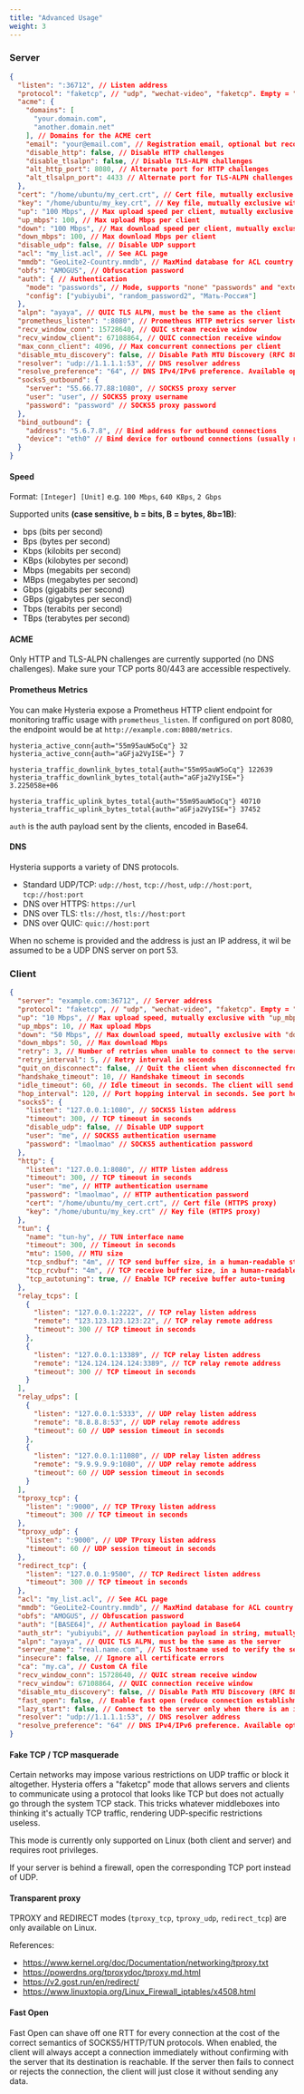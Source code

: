 ```yaml
---
title: "Advanced Usage"
weight: 3
---
```


### Server

```json
{
  "listen": ":36712", // Listen address
  "protocol": "faketcp", // "udp", "wechat-video", "faketcp". Empty = "udp"
  "acme": {
    "domains": [
      "your.domain.com",
      "another.domain.net"
    ], // Domains for the ACME cert
    "email": "your@email.com", // Registration email, optional but recommended
    "disable_http": false, // Disable HTTP challenges
    "disable_tlsalpn": false, // Disable TLS-ALPN challenges
    "alt_http_port": 8080, // Alternate port for HTTP challenges
    "alt_tlsalpn_port": 4433 // Alternate port for TLS-ALPN challenges
  },
  "cert": "/home/ubuntu/my_cert.crt", // Cert file, mutually exclusive with the ACME options above
  "key": "/home/ubuntu/my_key.crt", // Key file, mutually exclusive with the ACME options above
  "up": "100 Mbps", // Max upload speed per client, mutually exclusive with "up_mbps" below
  "up_mbps": 100, // Max upload Mbps per client
  "down": "100 Mbps", // Max download speed per client, mutually exclusive with "down_mbps" below
  "down_mbps": 100, // Max download Mbps per client
  "disable_udp": false, // Disable UDP support
  "acl": "my_list.acl", // See ACL page
  "mmdb": "GeoLite2-Country.mmdb", // MaxMind database for ACL country lookups
  "obfs": "AMOGUS", // Obfuscation password
  "auth": { // Authentication
    "mode": "passwords", // Mode, supports "none" "passwords" and "external". See external authentication page for details
    "config": ["yubiyubi", "random_password2", "Мать-Россия"]
  },
  "alpn": "ayaya", // QUIC TLS ALPN, must be the same as the client
  "prometheus_listen": ":8080", // Prometheus HTTP metrics server listen address (at /metrics)
  "recv_window_conn": 15728640, // QUIC stream receive window
  "recv_window_client": 67108864, // QUIC connection receive window
  "max_conn_client": 4096, // Max concurrent connections per client
  "disable_mtu_discovery": false, // Disable Path MTU Discovery (RFC 8899)
  "resolver": "udp://1.1.1.1:53", // DNS resolver address
  "resolve_preference": "64", // DNS IPv4/IPv6 preference. Available options: "64" (IPv6 first, fallback to IPv4), "46" (IPv4 first, fallback to IPv6), "6" (IPv6 only), "4" (IPv4 only)
  "socks5_outbound": {
    "server": "55.66.77.88:1080", // SOCKS5 proxy server
    "user": "user", // SOCKS5 proxy username
    "password": "password" // SOCKS5 proxy password
  },
  "bind_outbound": {
    "address": "5.6.7.8", // Bind address for outbound connections
    "device": "eth0" // Bind device for outbound connections (usually requires root)
  }
}
```

#### Speed

Format: `[Integer] [Unit]` e.g. `100 Mbps`, `640 KBps`, `2 Gbps`

Supported units **(case sensitive, b = bits, B = bytes, 8b=1B)**:
- bps (bits per second)
- Bps (bytes per second)
- Kbps (kilobits per second)
- KBps (kilobytes per second)
- Mbps (megabits per second)
- MBps (megabytes per second)
- Gbps (gigabits per second)
- GBps (gigabytes per second)
- Tbps (terabits per second)
- TBps (terabytes per second)

#### ACME

Only HTTP and TLS-ALPN challenges are currently supported (no DNS challenges). Make sure your TCP ports 80/443 are
accessible respectively.

#### Prometheus Metrics

You can make Hysteria expose a Prometheus HTTP client endpoint for monitoring traffic usage with `prometheus_listen`.
If configured on port 8080, the endpoint would be at `http://example.com:8080/metrics`.

```text
hysteria_active_conn{auth="55m95auW5oCq"} 32
hysteria_active_conn{auth="aGFja2VyISE="} 7

hysteria_traffic_downlink_bytes_total{auth="55m95auW5oCq"} 122639
hysteria_traffic_downlink_bytes_total{auth="aGFja2VyISE="} 3.225058e+06

hysteria_traffic_uplink_bytes_total{auth="55m95auW5oCq"} 40710
hysteria_traffic_uplink_bytes_total{auth="aGFja2VyISE="} 37452
```

`auth` is the auth payload sent by the clients, encoded in Base64.

#### DNS

Hysteria supports a variety of DNS protocols.

- Standard UDP/TCP: `udp://host`, `tcp://host`, `udp://host:port`, `tcp://host:port`
- DNS over HTTPS: `https://url`
- DNS over TLS: `tls://host`, `tls://host:port`
- DNS over QUIC: `quic://host:port`

When no scheme is provided and the address is just an IP address, it wil be assumed to be a UDP DNS server on port 53.

### Client

```json
{
  "server": "example.com:36712", // Server address
  "protocol": "faketcp", // "udp", "wechat-video", "faketcp". Empty = "udp"
  "up": "10 Mbps", // Max upload speed, mutually exclusive with "up_mbps" below
  "up_mbps": 10, // Max upload Mbps
  "down": "50 Mbps", // Max download speed, mutually exclusive with "down_mbps" below
  "down_mbps": 50, // Max download Mbps
  "retry": 3, // Number of retries when unable to connect to the server at startup. 0 (default) = no retry. Negative value = infinite retries.
  "retry_interval": 5, // Retry interval in seconds
  "quit_on_disconnect": false, // Quit the client when disconnected from the server
  "handshake_timeout": 10, // Handshake timeout in seconds
  "idle_timeout": 60, // Idle timeout in seconds. The client will send a ping to the server every 2/5 of this value.
  "hop_interval": 120, // Port hopping interval in seconds. See port hopping page for details.
  "socks5": {
    "listen": "127.0.0.1:1080", // SOCKS5 listen address
    "timeout": 300, // TCP timeout in seconds
    "disable_udp": false, // Disable UDP support
    "user": "me", // SOCKS5 authentication username
    "password": "lmaolmao" // SOCKS5 authentication password
  },
  "http": {
    "listen": "127.0.0.1:8080", // HTTP listen address
    "timeout": 300, // TCP timeout in seconds
    "user": "me", // HTTP authentication username
    "password": "lmaolmao", // HTTP authentication password
    "cert": "/home/ubuntu/my_cert.crt", // Cert file (HTTPS proxy)
    "key": "/home/ubuntu/my_key.crt" // Key file (HTTPS proxy)
  },
  "tun": {
    "name": "tun-hy", // TUN interface name
    "timeout": 300, // Timeout in seconds
    "mtu": 1500, // MTU size
    "tcp_sndbuf": "4m", // TCP send buffer size, in a human-readable string representation (e.g. 4096, 4k, 2m)
    "tcp_rcvbuf": "4m", // TCP receive buffer size, in a human-readable string representation (e.g. 4096, 4k, 2m)
    "tcp_autotuning": true, // Enable TCP receive buffer auto-tuning
  },
  "relay_tcps": [
    {
      "listen": "127.0.0.1:2222", // TCP relay listen address
      "remote": "123.123.123.123:22", // TCP relay remote address
      "timeout": 300 // TCP timeout in seconds
    },
    {
      "listen": "127.0.0.1:13389", // TCP relay listen address
      "remote": "124.124.124.124:3389", // TCP relay remote address
      "timeout": 300 // TCP timeout in seconds
    }
  ],
  "relay_udps": [
    {
      "listen": "127.0.0.1:5333", // UDP relay listen address
      "remote": "8.8.8.8:53", // UDP relay remote address
      "timeout": 60 // UDP session timeout in seconds
    },
    {
      "listen": "127.0.0.1:11080", // UDP relay listen address
      "remote": "9.9.9.9.9:1080", // UDP relay remote address
      "timeout": 60 // UDP session timeout in seconds
    }
  ],
  "tproxy_tcp": {
    "listen": ":9000", // TCP TProxy listen address
    "timeout": 300 // TCP timeout in seconds
  },
  "tproxy_udp": {
    "listen": ":9000", // UDP TProxy listen address
    "timeout": 60 // UDP session timeout in seconds
  },
  "redirect_tcp": {
    "listen": "127.0.0.1:9500", // TCP Redirect listen address
    "timeout": 300 // TCP timeout in seconds
  },
  "acl": "my_list.acl", // See ACL page
  "mmdb": "GeoLite2-Country.mmdb", // MaxMind database for ACL country lookups
  "obfs": "AMOGUS", // Obfuscation password
  "auth": "[BASE64]", // Authentication payload in Base64
  "auth_str": "yubiyubi", // Authentication payload in string, mutually exclusive with the option above
  "alpn": "ayaya", // QUIC TLS ALPN, must be the same as the server
  "server_name": "real.name.com", // TLS hostname used to verify the server certificate
  "insecure": false, // Ignore all certificate errors 
  "ca": "my.ca", // Custom CA file
  "recv_window_conn": 15728640, // QUIC stream receive window
  "recv_window": 67108864, // QUIC connection receive window
  "disable_mtu_discovery": false, // Disable Path MTU Discovery (RFC 8899)
  "fast_open": false, // Enable fast open (reduce connection establishment latency)
  "lazy_start": false, // Connect to the server only when there is an incoming connection
  "resolver": "udp://1.1.1.1:53", // DNS resolver address
  "resolve_preference": "64" // DNS IPv4/IPv6 preference. Available options: "64" (IPv6 first, fallback to IPv4), "46" (IPv4 first, fallback to IPv6), "6" (IPv6 only), "4" (IPv4 only)
}
```

#### Fake TCP / TCP masquerade

Certain networks may impose various restrictions on UDP traffic or block it altogether. Hysteria offers a "faketcp" mode
that allows servers and clients to communicate using a protocol that looks like TCP but does not actually go through the
system TCP stack. This tricks whatever middleboxes into thinking it's actually TCP traffic, rendering UDP-specific
restrictions useless.

This mode is currently only supported on Linux (both client and server) and requires root privileges.

If your server is behind a firewall, open the corresponding TCP port instead of UDP.

#### Transparent proxy

TPROXY and REDIRECT modes (`tproxy_tcp`, `tproxy_udp`, `redirect_tcp`) are only available on Linux.

References:
- https://www.kernel.org/doc/Documentation/networking/tproxy.txt
- https://powerdns.org/tproxydoc/tproxy.md.html
- https://v2.gost.run/en/redirect/
- https://www.linuxtopia.org/Linux_Firewall_iptables/x4508.html

#### Fast Open

Fast Open can shave off one RTT for every connection at the cost of the correct semantics of SOCKS5/HTTP/TUN protocols. When enabled, the client will always accept a connection immediately without confirming with the server that its destination is reachable. If the server then fails to connect or rejects the connection, the client will just close it without sending any data.